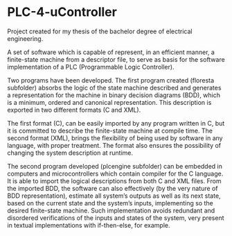 # PLC-4-uController
Project created for my thesis of the bachelor degree of electrical engineering.

A set of software which is capable of represent, in an efficient manner, a finite-state machine from a descriptor file, to serve as basis for the software implementation of a PLC (Programmable Logic Controller).

Two programs have been developed. The first program created (floresta subfolder) absorbs the logic of the state machine described and generates a representation for the machine in binary decision diagrams (BDD), which is a minimum, ordered and canonical representation. This description is exported in two different formats (C and XML). 

The first format (C), can be easily imported by any program written in C, but it is committed to describe the finite-state machine at compile time. The second format (XML), brings the flexibility of being used by software in any language, with proper treatment. The format also ensures the possibility of changing the system description at runtime.

The second program developed (plcengine subfolder) can be embedded in computers and microcontrollers which contain compiler for the C language. It is able to import the logical descriptions from both C and XML files. From the imported BDD, the software can also effectively (by the very nature of BDD representation), estimate all system’s outputs as well as its next state, based on the current state and the system’s inputs, implementing so the desired finite-state machine. Such implementation avoids redundant and disordered verifications of the inputs and states of the system, very present in textual implementations with if-then-else, for example.
